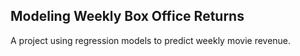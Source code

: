 ## Modeling Weekly Box Office Returns

A project using regression models to predict weekly movie revenue.
